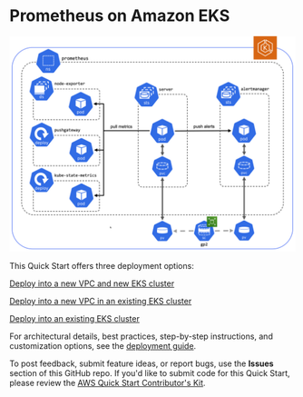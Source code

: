 # Prometheus on Amazon EKS

![Quick Start architecture for Prometheus on Amazon EKS](docs/images/architecture_diagram.png)

This Quick Start offers three deployment options:

[Deploy into a new VPC and new EKS cluster](https://fwd.aws/EKAg7)

[Deploy into a new VPC in an existing EKS cluster](https://fwd.aws/9DYrk)

[Deploy into an existing EKS cluster](https://fwd.aws/a3pkr)

For architectural details, best practices, step-by-step instructions, and customization options, see the [deployment guide](https://aws-quickstart.github.io/quickstart-eks-prometheus/).

To post feedback, submit feature ideas, or report bugs, use the **Issues** section of this GitHub repo.
If you'd like to submit code for this Quick Start, please review the [AWS Quick Start Contributor's Kit](https://aws-quickstart.github.io/).
